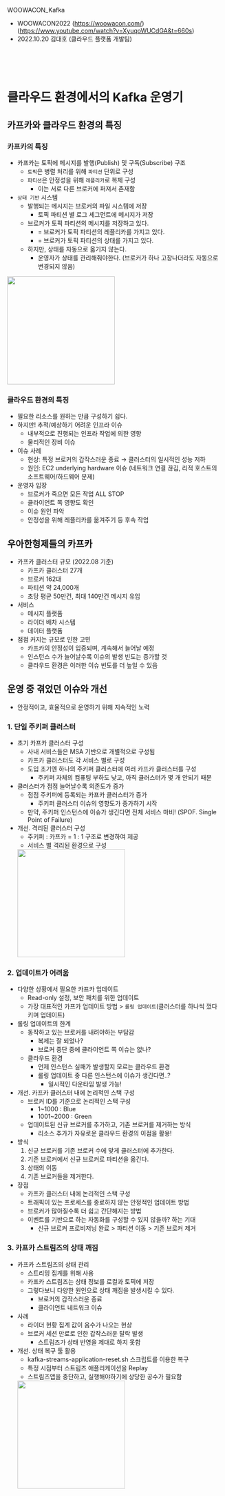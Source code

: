 WOOWACON_Kafka
- WOOWACON2022 (https://woowacon.com/) (https://www.youtube.com/watch?v=XyuqoWUCdGA&t=660s)
- 2022.10.20 김대호 (클라우드 플랫폼 개발팀)

<br/>
<br/>
<br/>

# 클라우드 환경에서의 Kafka 운영기

## 카프카와 클라우드 환경의 특징

### 카프카의 특징
- 카프카는 토픽에 메시지를 발행(Publish) 및 구독(Subscribe) 구조
    - `토픽`은 병렬 처리를 위해 `파티션` 단위로 구성
    - `파티션`은 안정성을 위해 `레플리카`로 복제 구성
        - 이는 서로 다른 브로커에 퍼져서 존재함
- `상태 기반` 시스템
    - 발행되는 메시지는 브로커의 파일 시스템에 저장
        - 토픽 파티션 별 로그 세그먼트에 메시지가 저장
    - 브로커가 토픽 파티션의 메시지를 저장하고 있다.
        - = 브로커가 토픽 파티션의 레플리카를 가지고 있다.
        - = 브로커가 토픽 파티션의 상태를 가지고 있다.
    - 하지만, 상태를 자동으로 옮기지 않는다.
        - 운영자가 상태를 관리해줘야한다. (브로커가 하나 고장나더라도 자동으로 변경되지 않음)

<img src="https://user-images.githubusercontent.com/40620421/196865363-bf43321d-ba5a-4ca6-aa1a-dbbf34502ed3.png" height="250">

### 클라우드 환경의 특징
- 필요한 리소스를 원하는 만큼 구성하기 쉽다.
- 하지만! 추적/예상하기 어려운 인프라 이슈
    - 내부적으로 진행되는 인프라 작업에 의한 영향
    - 물리적인 장비 이슈
- 이슈 사례
    - 현상: 특정 브로커의 갑작스러운 종료 → 클러스터의 일시적인 성능 저하
    - 원인: EC2 underlying hardware 이슈 (네트워크 연결 끊김, 리적 호스트의 소프트웨어/하드웨어 문제)
- 운영자 입장
    - 브로커가 죽으면 모든 작업 ALL STOP
    - 클라이언트 쪽 영향도 확인
    - 이슈 원인 파악
    - 안정성을 위해 레플리카를 옮겨주기 등 후속 작업

## 우아한형제들의 카프카
- 카프카 클러스터 규모 (2022.08 기준)
    - 카프카 클러스터 27개 
    - 브로커 162대
    - 파티션 약 24,000개
    - 초당 평균 50만건, 최대 140만건 메시지 유입
- 서비스
    - 메시지 플랫폼
    - 라이더 배차 시스템
    - 데이터 플랫폼
- 점점 커지는 규모로 인한 고민
    - 카프카의 안정성이 입증되며, 계속해서 늘어날 예정
    - 인스턴스 수가 늘어날수록 이슈의 발생 빈도는 증가할 것
    - 클라우드 환경은 이러한 이슈 빈도를 더 높일 수 있음
    

## 운영 중 겪었던 이슈와 개선
- 안정적이고, 효율적으로 운영하기 위해 지속적인 노력 

### 1. 단일 주키퍼 클러스터
- 초기 카프카 클러스터 구성
    - 사내 서비스들은 MSA 기반으로 개별적으로 구성됨
    - 카프카 클러스터도 각 서비스 별로 구성
    - 도입 초기엔 하나의 주키퍼 클러스터에 여러 카프카 클러스터를 구성
        - 주키퍼 자체의 컴퓨팅 부하도 낮고, 아직 클러스터가 몇 개 안되기 때문
- 클러스터가 점점 늘어날수록 의존도가 증가
    - 점점 주키퍼에 등록되는 카프카 클러스터가 증가
        - 주키퍼 클러스터 이슈의 영향도가 증가하기 시작
    - 만약, 주키퍼 인스턴스에 이슈가 생긴다면 전체 서비스 마비! (SPOF. Single Point of Failure)
- 개선. 격리된 클러스터 구성
    - 주키퍼 : 카프카 = 1 : 1 구조로 변경하여 제공
    - 서비스 별 격리된 환경으로 구성
    <img src="https://user-images.githubusercontent.com/40620421/196867617-3bf37ec9-a70d-4efc-8daf-cb71e1f6a5d3.png" height="250">

### 2. 업데이트가 어려움
- 다양한 상황에서 필요한 카프카 업데이트
    - Read-only 설정, 보안 패치를 위한 업데이트
    - 가장 대표적인 카프카 업데이트 방법 > `롤링 업데이트`(클러스터를 하나씩 껐다 키며 업데이트)
- 롤링 업데이트의 한계
    - 동작하고 있는 브로커를 내려야하는 부담감
        - 복제는 잘 되었나?
        - 브로커 중단 중에 클라이언트 쪽 이슈는 없나?
    - 클라우드 환경
        - 언제 인스턴스 실패가 발생할지 모르는 클라우드 환경
        - 롤링 업데이트 중 다른 인스턴스에 이슈가 생긴다면..?
            - 일시적인 다운타임 발생 가능!
- 개선. 카프카 클러스터 내에 논리적인 스택 구성
    - 브로커 ID를 기준으로 논리적인 스택 구성
        - 1~1000 : Blue
        - 1001~2000 : Green
    - 업데이트된 신규 브로커를 추가하고, 기존 브로커를 제거하는 방식
        - 리소스 추가가 자유로운 클라우드 환경의 이점을 활용!
- 방식
    1. 신규 브로커를 기존 브로커 수에 맞게 클러스터에 추가한다.
    1. 기존 브로커에서 신규 브로커로 파티션을 옮긴다.
    1. 상태의 이동
    1. 기존 브로커들을 제거한다.
- 장점
    - 카프카 클러스터 내에 논리적인 스택 구성
    - 트래픽이 있는 프로세스를 종료하지 않는 안정적인 업데이트 방법
    - 브로커가 많아질수록 더 쉽고 간단해지는 방법
    - 이벤트를 기반으로 하는 자동화를 구성할 수 있지 않을까? 하는 기대
        - 신규 브로커 프로비저닝 완료 > 파티션 이동 > 기존 브로커 제거

### 3. 카프카 스트림즈의 상태 깨짐
- 카프카 스트림즈의 상태 관리
    - 스트리밍 집계를 위해 사용
    - 카프카 스트림즈는 상태 정보를 로컬과 토픽에 저장
    - 그렇다보니 다양한 원인으로 상태 깨짐을 발생시킬 수 있다.
        - 브로커의 갑작스러운 종료
        - 클라이언트 네트워크 이슈
- 사례
    - 라이더 현황 집계 값이 음수가 나오는 현상
    - 브로커 세션 만료로 인한 갑작스러운 탈락 발생
        - 스트림즈가 상태 반영을 제대로 하지 못함
- 개선. 상태 복구 툴 활용
    - kafka-streams-application-reset.sh 스크립트를 이용한 복구
    - 특정 시점부터 스트림즈 애플리케이션을 Replay
    - 스트림즈앱을 중단하고, 실행해야하기에 상당한 공수가 필요함
    <img src="https://user-images.githubusercontent.com/40620421/196869370-4e3392e0-7a75-4692-b0d5-51ed43ae0477.png" height="250">